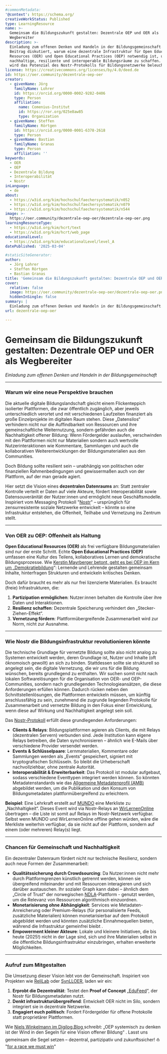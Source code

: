 ```yaml
---
#commonMetadata:
'@context': https://schema.org/
creativeWorkStatus: Published
type: LearningResource
name: >-
  Gemeinsam die Bildungszukunft gestalten: Dezentrale OEP und OER als
  Wegbereiter
description: >-
  Einladung zum offenen Denken und Handeln in der Bildungsgemeinschaft. Der
  Beitrag diskutiert, warum eine dezentrale Infrastruktur für Open Educational
  Resources (OER) und Open Educational Practices (OEP) notwendig ist, um
  nachhaltige, resiliente und interoperable Bildungsräume zu schaffen. Dabei
  wird das Potenzial des Nostr-Protokolls für Bildungsnetzwerke beleuchtet.
license: https://creativecommons.org/licenses/by/4.0/deed.de
id: https://oer.community/dezentrale-oep-oer
creator:
  - givenName: Jörg
    familyName: Lohrer
    id: https://orcid.org/0000-0002-9282-0406
    type: Person
    affiliation:
      name: Comenius-Institut
      id: https://ror.org/025e8aw85
      type: Organization
  - givenName: Steffen
    familyName: Rörtgen
    id: https://orcid.org/0000-0001-6378-2618
    type: Person
  - givenName: Bastian
    familyName: Granas
    type: Person
    affiliation: ''
keywords:
  - OER
  - OEP
  - Dezentrale Bildung
  - Interoperabilität
  - Nostr
inLanguage:
  - de
about:
  - https://w3id.org/kim/hochschulfaechersystematik/n052
  - https://w3id.org/kim/hochschulfaechersystematik/n079
  - https://w3id.org/kim/hochschulfaechersystematik/n544
image: >-
  https://oer.community/dezentrale-oep-oer/dezentrale-oep-oer.png
learningResourceType:
  - https://w3id.org/kim/hcrt/text
  - https://w3id.org/kim/hcrt/web_page
educationalLevel:
  - https://w3id.org/kim/educationalLevel/level_A
datePublished: '2025-03-04'

#staticSiteGenerator:
author:
  - Jörg Lohrer
  - Steffen Rörtgen
  - Bastian Granas
title: 'Gemeinsam die Bildungszukunft gestalten: Dezentrale OEP und OER als Wegbereiter'
cover:
  relative: false
  image: https://oer.community/dezentrale-oep-oer/dezentrale-oep-oer.png
  hiddenInSingle: false
summary: |
  Einladung zum offenen Denken und Handeln in der Bildungsgemeinschaft. Der Beitrag diskutiert, warum eine dezentrale Infrastruktur für Open Educational Resources (OER) und Open Educational Practices (OEP) notwendig ist, um nachhaltige, resiliente und interoperable Bildungsräume zu schaffen. Dabei wird das Potenzial des Nostr-Protokolls für Bildungsnetzwerke beleuchtet.
url: dezentrale-oep-oer

---
```


# Gemeinsam die Bildungszukunft gestalten: Dezentrale OEP und OER als Wegbereiter
*Einladung zum offenen Denken und Handeln in der Bildungsgemeinschaft*

---

### **Warum wir eine neue Perspektive brauchen**

Die aktuelle digitale Bildungslandschaft gleicht einem Flickenteppich isolierter Plattformen, die zwar öffentlich zugänglich, aber jeweils unterschiedlich verortet und mit verschiedenen Laufzeiten finanziert als große Einzelprojekte im digitalen Raum stehen.
Diese „Datensilos“ verhindern nicht nur die Auffindbarkeit von Ressourcen und ihre gemeinschaftliche Weiternutzung, sondern gefährden auch die Nachhaltigkeit offener Bildung: Wenn Fördergelder auslaufen, verschwinden mit den Plattformen nicht nur Materialien sondern auch wertvolle Nutzerinteraktionen wie Kommentare, Sammlungen und auch die kollaborativen Weiterentwicklungen der Bildungsmaterialien aus den Communities.

Doch Bildung sollte resilient sein – unabhängig von politischen oder finanziellen Rahmenbedingungen und gewissermaßen auch von der Plattform, auf der man gerade agiert.

Hier setzt die Vision eines **dezentralen Datenraums** an: Statt zentraler Kontrolle verteilt er Daten auf viele Akteure, fördert Interoperabilität sowie Datensouveränität der Nutzer:innen und ermöglicht neue Geschäftsmodelle.
Inspiriert vom Messaging Protokoll "[Nostr](https://nostr.how/de/what-is-nostr)" – ursprünglich für zensurresistente soziale Netzwerke entwickelt – könnte so eine Infrastruktur entstehen, die Offenheit, Teilhabe und Vernetzung ins Zentrum stellt.

---

### Von OER zu OEP: Offenheit als Haltung

**Open Educational Resources (OER)** als frei verfügbare Bildungsmaterialien sind nur der erste Schritt.
Echte **Open Educational Practices (OEP)** umfassen eine Kultur des Teilens, kollaboratives Lernen und demokratische Bildungsprozesse.
Wie [Kerstin Mayrberger betont, geht es bei OEP im Kern um „Demokratiebildung](https://blog.bildungsserver.de/open-educational-practices-ist-viel-mehr-als-nur-der-einsatz-von-open-educational-resources/)“: Lernende und Lehrende gestalten gemeinsam Inhalte, hinterfragen Strukturen und entwickeln kritisches Denken.

Doch dafür braucht es mehr als nur frei lizenzierte Materialien. Es braucht (freie) Infrastrukturen, die:

1. **Partizipation ermöglichen**: Nutzer:innen behalten die Kontrolle über ihre Daten und Interaktionen.
2. **Resilienz schaffen**: Dezentrale Speicherung verhindert den „Stecker-Ziehen-Effekt“.
3. **Vernetzung fördern**: Plattformübergreifende Zusammenarbeit wird zur Norm, nicht zur Ausnahme.

---

### Wie Nostr die Bildungsinfrastruktur revolutionieren könnte

Die technische Grundlage für vernetzte Bildung sollte also nicht analog zu Systemen entwickelt werden, deren Grundlage ist, Nutzer und Inhalte (oft öknomoisch gewollt) an sich zu binden.
Stattdessen sollte sie strukturell so angelegt sein, die digitale Vernetzung, die wir uns für die Bildung wünschen, bereits grundlegend zu enthalten.
Wir suchen somit nicht nach lokalen Softwarelösungen für die Organisation von OER- und OEP-Communities, sondern nach grundlegenden Technologieansätzen, die diese Anforderungen erfüllen können.
Dadurch rücken neben den Schnittstellenlösungen, die Plattformen entwickeln müssen, um künftig anschlussfähig zu sein, zunehmend die zugrunde liegenden Protokolle für Zusammenarbeit und vernetzte Bildung in den Fokus einer Entwicklung, wenn diese auf Wirkung und Nachhaltigkeit angelegt sein soll. 

Das [Nostr-Protokoll](https://nostr.how/de/what-is-nostr) erfüllt diese grundlegenden Anforderungen:

- **Clients & Relays**: Bildungsplattformen agieren als Clients, die mit Relays (dezentralen Servern) verbunden sind. Jede Institution kann eigene Relays betreiben, die Daten synchronisieren – ähnlich wie E-Mails über verschiedene Provider versendet werden.
- **Events & Schlüsselpaare**: Lernmaterialien, Kommentare oder Sammlungen werden als „Events“ gespeichert, signiert mit kryptografischen Schlüsseln. So bleibt die Urheberschaft nachvollziehbar, ohne zentrale Autorität.
- **Interoperabilität & Erweiterbarkeit**: Das Protokoll ist modular aufgebaut, sodass verschiedene Eventtypen integriert werden können. So könnten Metadatenstandards wie das [Allgemeine Metadatenprofil (AMB)](https://dini-ag-kim.github.io/amb/latest/) abgebildet werden, um die Publikation und den Konsum von Bildungsmetadaten plattformübergreifend zu erleichtern.



**Beispiel**: Eine Lehrkraft erstellt auf [MUNDO](https://mundo.schule/) eine Merkliste zu „Nachhaltigkeit“. Dieses Event wird via Nostr-Relays an [WirLernenOnline](https://wirlernenonline.de/) übertragen – die Liste ist somit auf Relays im Nostr-Netzwerk verfügbar. Selbst wenn MUNDO und WirLernenOnline offline gehen würden, wäre die Merkliste weiterhin verfügbar, da sie nicht auf der Plattform, sondern auf einem (oder mehreren) Relay(s) liegt.

---

### Chancen für Gemeinschaft und Nachhaltigkeit

Ein dezentraler Datenraum fördert nicht nur technische Resilienz, sondern auch neue Formen der Zusammenarbeit:

- **Qualitätssicherung durch Crowdsourcing**: Da Nutzer:innen nicht mehr durch Plattformgrenzen künstlich getrennt werden, können sie übergreifend miteinander und mit Ressourcen interagieren und sich darüber austauschen. Ihr sozialer Graph kann dabei – ähnlich dem „Circle of Trust“ der norwegischen [NDLA](https://doi.org/10.25656/01:16993)-Plattform - genutzt werden, um die Relevanz von Ressourcen algorithmisch einzuordnen.
- **Monetarisierung ohne Abhängigkeit**: Services wie Metadaten-Anreicherung oder Premium-Relays (für personalisierte Feeds, zusätzliche Materialien) können monetarisierbar auf dem Protokoll abgebildet werden und könnten zusätzliche Einnahmequellen bieten, während die Infrastruktur gemeinfrei bleibt .
- **Empowerment kleiner Akteure**: Lokale und kleinere Initiativen, die bis heute (2025!) nicht in der Lage sind, sich und ihre Materialien selbst in die öffentliche Bildungsinfrastruktur einzubringen, erhalten erweiterte Möglichkeiten.

---

### Aufruf zum Mitgestalten

Die Umsetzung dieser Vision lebt von der Gemeinschaft. Inspiriert von Projekten wie [ReliLab](https://relilab.org/relilab/) oder [SynLLOER](https://synlloer.blogs.uni-hamburg.de/), laden wir ein:

1. **Erprobt die Dezentralität**: Testet den **Proof of Concept** „[EduFeed](https://www.edufeed.org/)“, der Nostr für Bildungsmetadaten nutzt.
2. **Denkt infrastrukturübergreifend**: Entwickelt OER nicht im Silo, sondern integriert sie in dezentrale Netzwerke.
3. **Engagiert euch politisch**: Fordert Fördergelder für offene Protokolle statt proprietärer Plattformen.

Wie [Niels Winkelmann im Digilog.Blog ](https://digilog.blog/2024/01/08/oep-groesser-denken/)schreibt: „OEP systemisch zu denken ist der Wind in den Segeln für eine Vision offener Bildung“ . 
Lasst uns gemeinsam die Segel setzen – dezentral, partizipativ und zukunftssicher!
:sailboat: "[for a race we must win](https://www.team-malizia.com/news/the-message-behind-our-slogan-a-race-we-must-win)"


